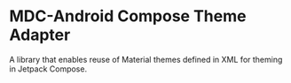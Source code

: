 # MDC-Android Compose Theme Adapter
A library that enables reuse of Material themes defined in XML for theming in Jetpack Compose.
